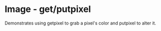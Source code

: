 # Image - get/putpixel

Demonstrates using getpixel to grab a pixel's color and putpixel to alter it.